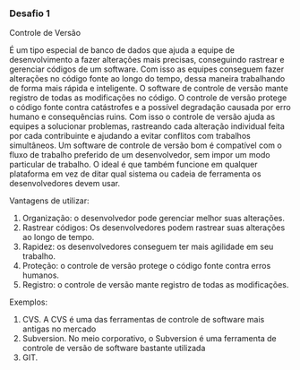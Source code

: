 ### Desafio 1

Controle de Versão

É um tipo especial de banco de dados que ajuda a equipe de desenvolvimento a fazer alterações mais precisas, conseguindo rastrear e gerenciar códigos de um software.
Com isso as equipes conseguem fazer alterações no código fonte ao longo do tempo, dessa maneira trabalhando de forma mais rápida e inteligente. O software de controle de versão mante registro de todas as modificações no código.
O controle de versão protege o código fonte contra catástrofes e a possível degradação causada por erro humano e consequências ruins.
Com isso o controle de versão ajuda as equipes a solucionar problemas, rastreando cada alteração individual feita por cada contribuinte e ajudando a evitar conflitos com trabalhos simultâneos.
Um software de controle de versão bom é compatível com o fluxo de trabalho preferido de um desenvolvedor, sem impor um modo particular de trabalho. O ideal é que também funcione em qualquer plataforma em vez de ditar qual sistema ou cadeia de ferramenta os desenvolvedores devem usar.


Vantagens de utilizar:

1.	Organização: o desenvolvedor pode gerenciar melhor suas alterações.
2.	Rastrear códigos: Os desenvolvedores podem rastrear suas alterações ao longo de tempo.
3.	Rapidez: os desenvolvedores conseguem ter mais agilidade em seu trabalho.
4.	Proteção: o controle de versão protege o código fonte contra erros humanos.
5.	Registro: o controle de versão mante registro de todas as modificações.

Exemplos:
1.	CVS. A CVS é uma das ferramentas de controle de software mais antigas no mercado
2.	Subversion. No meio corporativo, o Subversion é uma ferramenta de controle de versão de software bastante utilizada
3.	GIT.
